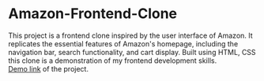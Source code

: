 # Amazon-Frontend-Clone
This project is a frontend clone inspired by the user interface of Amazon. It replicates the essential features of Amazon's homepage, including the navigation bar, search functionality, and cart display. Built using HTML, CSS this clone is a demonstration of my frontend development skills. 
<br>
<a href="http://127.0.0.1:5500/index.html">Demo link</a> of the project.
